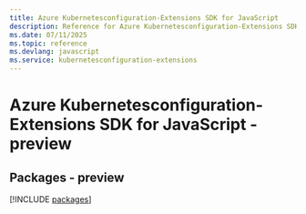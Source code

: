 ```yaml
---
title: Azure Kubernetesconfiguration-Extensions SDK for JavaScript
description: Reference for Azure Kubernetesconfiguration-Extensions SDK for JavaScript
ms.date: 07/11/2025
ms.topic: reference
ms.devlang: javascript
ms.service: kubernetesconfiguration-extensions
---
```

# Azure Kubernetesconfiguration-Extensions SDK for JavaScript - preview
## Packages - preview
[!INCLUDE [packages](kubernetesconfiguration-extensions-index.md)]